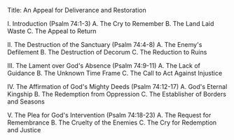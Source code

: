 Title: An Appeal for Deliverance and Restoration

I. Introduction (Psalm 74:1-3)
   A. The Cry to Remember
   B. The Land Laid Waste
   C. The Appeal to Return

II. The Destruction of the Sanctuary (Psalm 74:4-8)
   A. The Enemy's Defilement
   B. The Destruction of Decorum
   C. The Reduction to Ruins

III. The Lament over God's Absence (Psalm 74:9-11)
   A. The Lack of Guidance
   B. The Unknown Time Frame
   C. The Call to Act Against Injustice

IV. The Affirmation of God's Mighty Deeds (Psalm 74:12-17)
   A. God's Eternal Kingship
   B. The Redemption from Oppression
   C. The Establisher of Borders and Seasons

V. The Plea for God's Intervention (Psalm 74:18-23)
   A. The Request for Remembrance
   B. The Cruelty of the Enemies
   C. The Cry for Redemption and Justice